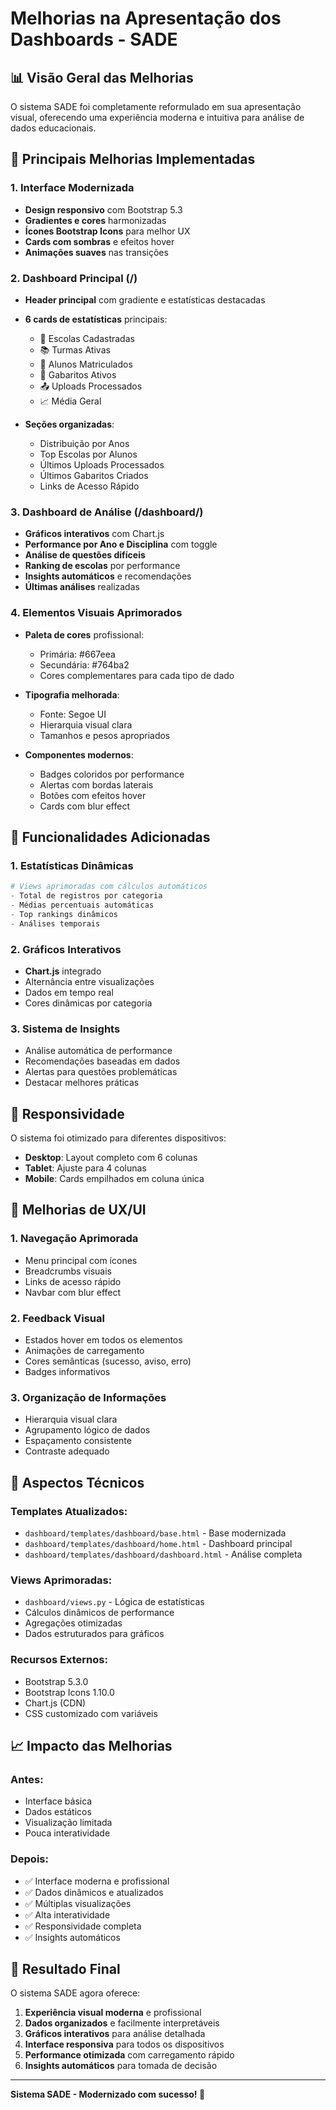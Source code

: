 # Melhorias na Apresentação dos Dashboards - SADE

## 📊 Visão Geral das Melhorias

O sistema SADE foi completamente reformulado em sua apresentação visual, oferecendo uma experiência moderna e intuitiva para análise de dados educacionais.

## 🎨 Principais Melhorias Implementadas

### 1. **Interface Modernizada**
- **Design responsivo** com Bootstrap 5.3
- **Gradientes e cores** harmonizadas
- **Ícones Bootstrap Icons** para melhor UX
- **Cards com sombras** e efeitos hover
- **Animações suaves** nas transições

### 2. **Dashboard Principal (/)**
- **Header principal** com gradiente e estatísticas destacadas
- **6 cards de estatísticas** principais:
  - 🏫 Escolas Cadastradas
  - 📚 Turmas Ativas
  - 👥 Alunos Matriculados
  - 📄 Gabaritos Ativos
  - 📤 Uploads Processados
  - 📈 Média Geral

- **Seções organizadas**:
  - Distribuição por Anos
  - Top Escolas por Alunos
  - Últimos Uploads Processados
  - Últimos Gabaritos Criados
  - Links de Acesso Rápido

### 3. **Dashboard de Análise (/dashboard/)**
- **Gráficos interativos** com Chart.js
- **Performance por Ano e Disciplina** com toggle
- **Análise de questões difíceis**
- **Ranking de escolas** por performance
- **Insights automáticos** e recomendações
- **Últimas análises** realizadas

### 4. **Elementos Visuais Aprimorados**
- **Paleta de cores** profissional:
  - Primária: #667eea
  - Secundária: #764ba2
  - Cores complementares para cada tipo de dado

- **Tipografia melhorada**:
  - Fonte: Segoe UI
  - Hierarquia visual clara
  - Tamanhos e pesos apropriados

- **Componentes modernos**:
  - Badges coloridos por performance
  - Alertas com bordas laterais
  - Botões com efeitos hover
  - Cards com blur effect

## 🚀 Funcionalidades Adicionadas

### 1. **Estatísticas Dinâmicas**
```python
# Views aprimoradas com cálculos automáticos
- Total de registros por categoria
- Médias percentuais automáticas
- Top rankings dinâmicos
- Análises temporais
```

### 2. **Gráficos Interativos**
- **Chart.js** integrado
- Alternância entre visualizações
- Dados em tempo real
- Cores dinâmicas por categoria

### 3. **Sistema de Insights**
- Análise automática de performance
- Recomendações baseadas em dados
- Alertas para questões problemáticas
- Destacar melhores práticas

## 📱 Responsividade

O sistema foi otimizado para diferentes dispositivos:
- **Desktop**: Layout completo com 6 colunas
- **Tablet**: Ajuste para 4 colunas
- **Mobile**: Cards empilhados em coluna única

## 🎯 Melhorias de UX/UI

### 1. **Navegação Aprimorada**
- Menu principal com ícones
- Breadcrumbs visuais
- Links de acesso rápido
- Navbar com blur effect

### 2. **Feedback Visual**
- Estados hover em todos os elementos
- Animações de carregamento
- Cores semânticas (sucesso, aviso, erro)
- Badges informativos

### 3. **Organização de Informações**
- Hierarquia visual clara
- Agrupamento lógico de dados
- Espaçamento consistente
- Contraste adequado

## 🔧 Aspectos Técnicos

### Templates Atualizados:
- `dashboard/templates/dashboard/base.html` - Base modernizada
- `dashboard/templates/dashboard/home.html` - Dashboard principal
- `dashboard/templates/dashboard/dashboard.html` - Análise completa

### Views Aprimoradas:
- `dashboard/views.py` - Lógica de estatísticas
- Cálculos dinâmicos de performance
- Agregações otimizadas
- Dados estruturados para gráficos

### Recursos Externos:
- Bootstrap 5.3.0
- Bootstrap Icons 1.10.0
- Chart.js (CDN)
- CSS customizado com variáveis

## 📈 Impacto das Melhorias

### Antes:
- Interface básica
- Dados estáticos
- Visualização limitada
- Pouca interatividade

### Depois:
- ✅ Interface moderna e profissional
- ✅ Dados dinâmicos e atualizados
- ✅ Múltiplas visualizações
- ✅ Alta interatividade
- ✅ Responsividade completa
- ✅ Insights automáticos

## 🎉 Resultado Final

O sistema SADE agora oferece:
1. **Experiência visual moderna** e profissional
2. **Dados organizados** e facilmente interpretáveis
3. **Gráficos interativos** para análise detalhada
4. **Interface responsiva** para todos os dispositivos
5. **Performance otimizada** com carregamento rápido
6. **Insights automáticos** para tomada de decisão

---

**Sistema SADE - Modernizado com sucesso! 🚀**
